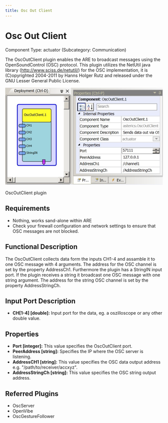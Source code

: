 ```yaml
---
title: Osc Out Client
---
```


# Osc Out Client

Component Type: actuator (Subcategory: Communication)

The OscOutClient plugin enables the ARE to broadcast messages using the OpenSoundControl (OSC) protocol. This plugin utilizes the NetUtil java library (http://www.sciss.de/netutil/) for the OSC implementation, it is (C)opyrighted 2004-2011 by Hanns Holger Rutz and released under the GNU Lesser General Public License.

![Screenshot: OscServer plugin](img/oscoutclient.jpg "Screenshot: OscServer plugin")

OscOutClient plugin

## Requirements

*   Nothing, works sand-alone within ARE
*   Check your firewall configuration and network settings to ensure that OSC messages are not blocked.

## Functional Description

The OscOutClient collects data form the inputs CH1-4 and assamble it to one OSC message with 4 arguments. The address for the OSC channel is set by the property AddressCh1. Furthermore the plugin has a StringIN input port. If the plugin receives a string it broadcast one OSC message with one string argument. The address for the string OSC channel is set by the property AddressStringCh.

## Input Port Description

*   **CH\[1-4\] \[double\]:** Input port for the data, eg. a oszilloscope or any other double value.

## Properties

*   **Port \[integer\]:** This value specifies the OscOutClient port.
*   **PeerAddress \[string\]:** Specifies the IP where the OSC server is listening.
*   **AddressCH1 \[string\]:** This value specifies the OSC data output address e.g. "/path/to/receiver/accxyz".
*   **AddressStringCh \[string\]:** This value specifies the OSC string output address.

## Referred Plugins

*   OscServer
*   OpenVibe
*   OscGestureFollower